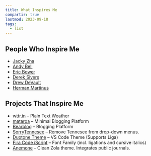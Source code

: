 ```yaml
---
title: What Inspires Me
compartir: true
lastmod: 2023-09-18
tags:
  - list
---
```


## People Who Inspire Me

* [Jacky Zha](https://github.com/jackyzha0?tab=repositories)
* [Andy Bell](https://andy-bell.co.uk/)
* [Eric Bower](https://erock.prose.sh/)
* [Derek Sivers](https://sive.rs/)
* [Drew DeVault](https://drewdevault.com/)
* [Herman Martinus](https://herman.bearblog.dev/)

## Projects That Inspire Me

* [wttr.in](https://github.com/chubin/wttr.in) – Plain Text Weather
* [mataroa](https://github.com/mataroa-blog/mataroa) – Minimal Blogging Platform
* [Bearblog](https://github.com/HermanMartinus/bearblog) – Blogging Platform
* [SorryTennesee](https://github.com/vpicone/SorryTennesee) – Remove Tennesee from drop-down menus.
* [Duotone Theme](https://github.com/Hussseinkizz/duotone-theme-v2-official) – VS Code Theme (Supports Liga)
* [Fira Code iScript](https://github.com/kencrocken/FiraCodeiScript) – Font Family (incl. ligations and cursive italics)
* [Anemone](https://github.com/Speyll/anemone) – Clean Zola theme. Integrates public journals.
